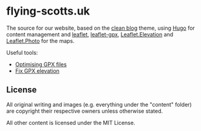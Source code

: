 # flying-scotts.uk

The source for our website, based on the [clean blog](https://github.com/BlackrockDigital/startbootstrap-clean-blog)
theme, using [Hugo](https://gohugo.io/) for content management and
[leaflet](http://leafletjs.com/), [leaflet-gpx](https://github.com/mpetazzoni/leaflet-gpx),
[Leaflet.Elevation](https://github.com/MrMufflon/Leaflet.Elevation) and
[Leaflet.Photo](https://github.com/turban/Leaflet.Photo) for the maps.

Useful tools:

* [Optimising GPX files](http://labs.easyblog.it/maps/gpx-simplify-optimizer/)
* [Fix GPX elevation](http://www.gpsvisualizer.com/elevation)

## License

All original writing and images (e.g. everything under the "content" folder) are copyright their respective owners unless otherwise stated.

All other content is licensed under the MIT License.
